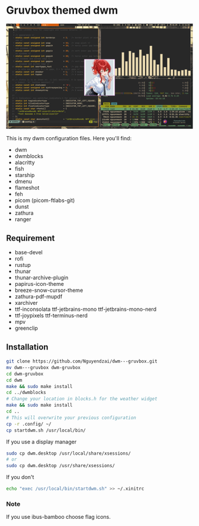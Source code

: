 # Gruvbox themed dwm

![Screenshot](./screenshot.png)

This is my dwm configuration files. Here you'll find:
- dwm
- dwmblocks
- alacritty
- fish
- starship
- dmenu
- flameshot
- feh
- picom (picom-ftlabs-git)
- dunst
- zathura
- ranger

## Requirement
- base-devel
- rofi
- rustup
- thunar
- thunar-archive-plugin
- papirus-icon-theme
- breeze-snow-cursor-theme
- zathura-pdf-mupdf
- xarchiver
- ttf-inconsolata ttf-jetbrains-mono ttf-jetbrains-mono-nerd
- ttf-joypixels ttf-terminus-nerd
- mpv
- greenclip

## Installation
```bash
git clone https://github.com/Nguyendzai/dwm---gruvbox.git
mv dwm---gruvbox dwm-gruvbox
cd dwm-gruvbox
cd dwm
make && sudo make install
cd ../dwmblocks
# Change your location in blocks.h for the weather widget
make && sudo make install
cd ..
# This will overwrite your previous configuration
cp -r .config/ ~/
cp startdwm.sh /usr/local/bin/
```

If you use a display manager 
```bash
sudo cp dwm.desktop /usr/local/share/xsessions/
# or
sudo cp dwm.desktop /usr/share/xsessions/    
```
If you don't
```bash
echo "exec /usr/local/bin/startdwm.sh" >> ~/.xinitrc
```
### Note
If you use ibus-bamboo choose flag icons.

